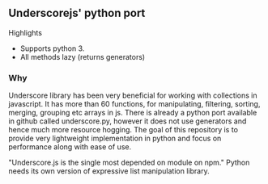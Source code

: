 ## Underscorejs' python port

Highlights
* Supports python 3. 
* All methods lazy (returns generators)

### Why
Underscore library has been very beneficial for working with collections in javascript. It has more than 60 functions, for manipulating, filtering, sorting, merging, grouping etc arrays in js. There is already a python port available in github called underscore.py, however it does not use generators and hence much more resource hogging. The goal of this repository is to provide very lightweight implementation in python and focus on performance along with ease of use. 

"Underscore.js is the single most depended on module on npm." Python needs its own version of expressive list manipulation library.



